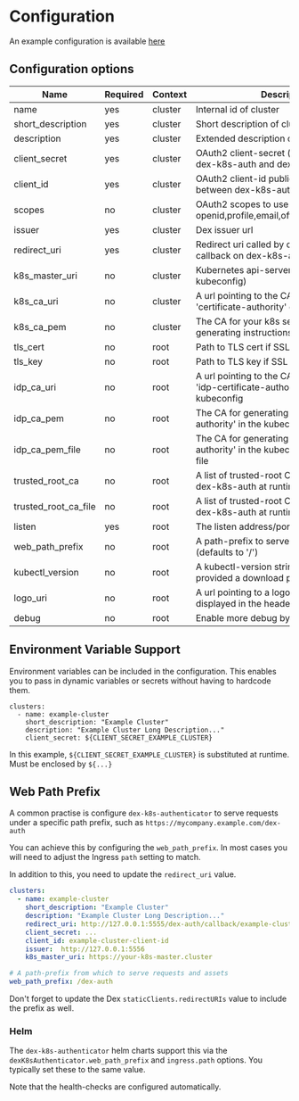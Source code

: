 # Configuration 

An example configuration is available [here](../examples/config.yaml)

## Configuration options


| Name                   | Required | Context | Description                                                                           |
|------------------------|----------|---------|---------------------------------------------------------------------------------------|
| name                   | yes      | cluster | Internal id of cluster                                                                |
| short_description      | yes      | cluster | Short description of cluster                                                          |
| description            | yes      | cluster | Extended description of cluster                                                       |
| client_secret          | yes      | cluster | OAuth2 client-secret (shared between dex-k8s-auth and dex)                            |
| client_id              | yes      | cluster | OAuth2 client-id public identifier (shared between dex-k8s-auth and dex)              |
| scopes                 | no       | cluster | OAuth2 scopes to use (default: openid,profile,email,offline_access,groups)            |
| issuer                 | yes      | cluster | Dex issuer url                                                                        |
| redirect_uri           | yes      | cluster | Redirect uri called by dex (defines a callback on dex-k8s-auth)                       |
| k8s_master_uri         | no       | cluster | Kubernetes api-server endpoint (used in kubeconfig)                                   |
| k8s_ca_uri             | no       | cluster | A url pointing to the CA for generating 'certificate-authority' option in kubeconfig  |
| k8s_ca_pem             | no       | cluster | The CA for your k8s server (used in generating instructions)                          |
| tls_cert               | no       | root    | Path to TLS cert if SSL enabled                                                       |
| tls_key                | no       | root    | Path to TLS key if SSL enabled                                                        |
| idp_ca_uri             | no       | root    | A url pointing to the CA for generating 'idp-certificate-authority' in the kubeconfig |
| idp_ca_pem             | no       | root    | The CA for generating 'idp-certificate-authority' in the kubeconfig                   |
| idp_ca_pem_file        | no       | root    | The CA for generating 'idp-certificate-authority' in the kubeconfig - load from file  |
| trusted_root_ca        | no       | root    | A list of trusted-root CA's to be loaded by dex-k8s-auth at runtime                   |
| trusted_root_ca_file   | no       | root    | A list of trusted-root CA's to be loaded by dex-k8s-auth at runtime - load from file  |
| listen                 | yes      | root    | The listen address/port                                                               |
| web_path_prefix        | no       | root    | A path-prefix to serve dex-k8s-auth at (defaults to '/')                              |
| kubectl_version        | no       | root    | A kubectl-version string that is used to provided a download path                     |
| logo_uri               | no       | root    | A url pointing to a logo image that is displayed in the header                        |
| debug                  | no       | root    | Enable more debug by setting to true                                                  |

## Environment Variable Support

Environment variables can be included in the configuration. This enables you to pass in dynamic variables or secrets without having to hardcode them.
```
clusters:
  - name: example-cluster
    short_description: "Example Cluster"
    description: "Example Cluster Long Description..."
    client_secret: ${CLIENT_SECRET_EXAMPLE_CLUSTER}
```

In this example, `${CLIENT_SECRET_EXAMPLE_CLUSTER}` is substituted at runtime. Must be enclosed by `${...}`

## Web Path Prefix

A common practise is configure `dex-k8s-authenticator` to serve requests under a specific path prefix, such as `https://mycompany.example.com/dex-auth`

You can achieve this by configuring the `web_path_prefix`. In most cases you will need to adjust the Ingress `path` setting to match.

In addition to this, you need to update the `redirect_uri` value.

```yaml
clusters:
  - name: example-cluster
    short_description: "Example Cluster"
    description: "Example Cluster Long Description..."
    redirect_uri: http://127.0.0.1:5555/dex-auth/callback/example-cluster
    client_secret: ...
    client_id: example-cluster-client-id
    issuer:  http://127.0.0.1:5556
    k8s_master_uri: https://your-k8s-master.cluster

# A path-prefix from which to serve requests and assets
web_path_prefix: /dex-auth
```

Don't forget to update the Dex `staticClients.redirectURIs` value to include the prefix as well.

### Helm

The `dex-k8s-authenticator` helm charts support this via the `dexK8sAuthenticator.web_path_prefix` and `ingress.path` options. You typically set these to the same value.

Note that the health-checks are configured automatically.
